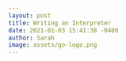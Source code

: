```yaml
---
layout: post
title: Writing an Interpreter
date: 2021-01-03 15:41:38 -0400
author: Sarah
image: assets/go-logo.png
---
```


